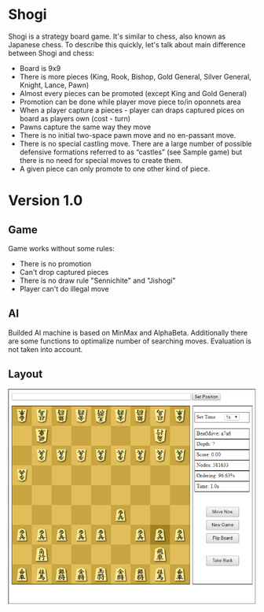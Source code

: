 # Shogi
Shogi is a strategy board game. It's similar to chess, also known as Japanese chess. To describe this quickly, let's talk about main difference between Shogi and chess:
 - Board is 9x9
 - There is more pieces (King, Rook, Bishop, Gold General, Silver General, Knight, Lance, Pawn)
 - Almost every pieces can be promoted (except King and Gold General)
 - Promotion can be done while player move piece to/in oponnets area
 - When a player capture a pieces - player can draps captured pices on board as players own (cost - turn)
 - Pawns capture the same way they move
 - There is no initial two-space pawn move and no en-passant move.
 - There is no special castling move. There are a large number of possible defensive formations referred to as “castles” (see Sample game)    but there is no need for special moves to create them.
 - A given piece can only promote to one other kind of piece.
 
 
# Version 1.0
## Game
Game works without some rules:
- There is no promotion
- Can't drop captured pieces
- There is no draw rule "Sennichite" and "Jishogi"
- Player can't do illegal move
## AI
Builded AI machine is based on MinMax and AlphaBeta. Additionally there are some functions to optimalize number of searching moves. Evaluation is not taken into account.
## Layout
![game layout](https://raw.githubusercontent.com/Stanisz96/Shogi/master/images/game.png)
